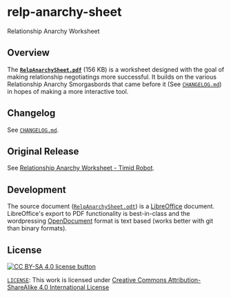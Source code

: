 # relp-anarchy-sheet

Relationship Anarchy Worksheet


## Overview

The **[`RelpAnarchySheet.pdf`][pdf]** (156 KB) is a worksheet designed with the
goal of making relationship negotiatings more successful. It builds on the
various Relationship Anarchy Smorgasbords that came before it (See
[`CHANGELOG.md`](CHANGELOG.md)) in hopes of making a more interactive tool.

[pdf]: RelpAnarchySheet.pdf


## Changelog

See [`CHANGELOG.md`](CHANGELOG.md).


## Original Release

See [Relationship Anarchy Worksheet - Timid Robot][blog2021].

[blog2021]: https://zehta.me/2021/03/relp-anarchy-sheet/


## Development

The source document ([`RelpAnarchySheet.odt`][odt]) is a [LibreOffice][libre]
document. LibreOffice's export to PDF functionality is best-in-class and the
wordpressing [OpenDocument][opendoc] format is text based (works better with
git than binary formats).

[odt]: RelpAnarchySheet.odt
[libre]: https://www.libreoffice.org/
[opendoc]: https://en.wikipedia.org/wiki/OpenDocument


## License

[![CC BY-SA 4.0 license button][cc-by-sa-png]][cc-by-sa]

[`LICENSE`](LICENSE): This work is licensed under [Creative Commons
Attribution-ShareAlike 4.0 International License][cc-by-sa]

[cc-by-sa-png]: https://licensebuttons.net/l/by-sa/4.0/88x31.png#floatleft "CC BY-SA 4.0 license button"
[cc-by-sa]: https://creativecommons.org/licenses/by-sa/4.0/ "Creative Commons Attribution-ShareAlike 4.0 International License"
